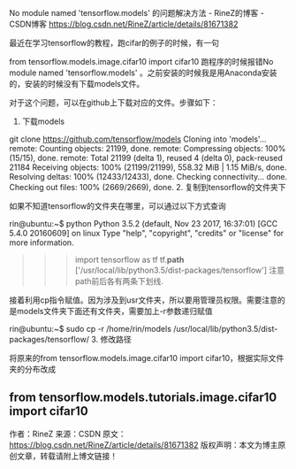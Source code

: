 No module named 'tensorflow.models' 的问题解决方法 - RineZ的博客 - CSDN博客 https://blog.csdn.net/RineZ/article/details/81671382

最近在学习tensorflow的教程，跑cifar的例子的时候，有一句

from tensorflow.models.image.cifar10 import cifar10
跑程序的时候报错No module named 'tensorflow.models' 。之前安装的时候我是用Anaconda安装的，安装的时候没有下载models文件。

对于这个问题，可以在github上下载对应的文件。步骤如下：

1. 下载models

git clone https://github.com/tensorflow/models
Cloning into 'models'...
remote: Counting objects: 21199, done.
remote: Compressing objects: 100% (15/15), done.
remote: Total 21199 (delta 1), reused 4 (delta 0), pack-reused 21184
Receiving objects: 100% (21199/21199), 558.32 MiB | 1.15 MiB/s, done.
Resolving deltas: 100% (12433/12433), done.
Checking connectivity... done.
Checking out files: 100% (2669/2669), done.
2. 复制到tensorflow的文件夹下

如果不知道tensorflow的文件夹在哪里，可以通过以下方式查询

rin@ubuntu:~$ python
Python 3.5.2 (default, Nov 23 2017, 16:37:01) 
[GCC 5.4.0 20160609] on linux
Type "help", "copyright", "credits" or "license" for more information.
>>> import tensorflow as tf
>>> tf.__path__
['/usr/local/lib/python3.5/dist-packages/tensorflow']
注意path前后各有两条下划线.

接着利用cp指令赋值。因为涉及到usr文件夹，所以要用管理员权限。需要注意的是models文件夹下面还有文件夹，需要加上-r参数递归赋值

rin@ubuntu:~$ sudo cp -r /home/rin/models /usr/local/lib/python3.5/dist-packages/tensorflow/
3. 修改路径

将原来的from tensorflow.models.image.cifar10 import cifar10，根据实际文件夹的分布改成

from tensorflow.models.tutorials.image.cifar10 import cifar10
--------------------- 
作者：RineZ 
来源：CSDN 
原文：https://blog.csdn.net/RineZ/article/details/81671382 
版权声明：本文为博主原创文章，转载请附上博文链接！